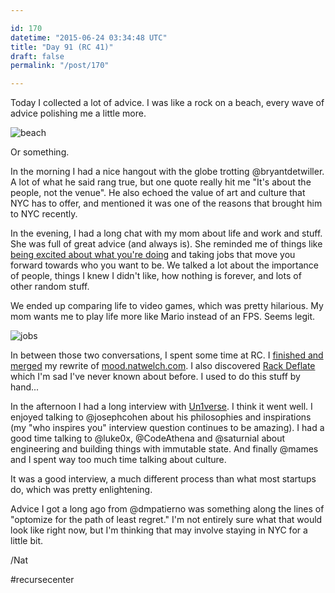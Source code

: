 ```yaml
---

id: 170
datetime: "2015-06-24 03:34:48 UTC"
title: "Day 91 (RC 41)"
draft: false
permalink: "/post/170"

---
```


Today I collected a lot of advice. I was like a rock on a beach, every wave of advice polishing me a little more.

![beach](https://33.media.tumblr.com/0b3ead515381471e109dd9b16e22cfbf/tumblr_nefchkIlBV1rvn6njo1_500.gif)

Or something.

In the morning I had a nice hangout with the globe trotting @bryantdetwiller. A lot of what he said rang true, but one quote really hit me "It's about the people, not the venue". He also echoed the value of art and culture that NYC has to offer, and mentioned it was one of the reasons that brought him to NYC recently.

In the evening, I had a long chat with my mom about life and work and stuff. She was full of great advice (and always is). She reminded me of things like [being excited about what you're doing](https://sivers.org/hellyeah) and taking jobs that move you forward towards who you want to be. We talked a lot about the importance of people, things I knew I didn't like, how nothing is forever, and lots of other random stuff.

We ended up comparing life to video games, which was pretty hilarious. My mom wants me to play life more like Mario instead of an FPS. Seems legit.

![jobs](https://31.media.tumblr.com/tumblr_l67igqR72l1qz6yg5.png)

In between those two conversations, I spent some time at RC. I [finished and merged](https://github.com/icco/inspiration/pull/1/files) my rewrite of [mood.natwelch.com](http://mood.natwelch.com/). I also discovered [Rack Deflate](https://github.com/rack/rack/blob/master/lib/rack/deflater.rb) which I'm sad I've never known about before. I used to do this stuff by hand...

In the afternoon I had a long interview with [Un1verse](http://un1verse.co/). I think it went well. I enjoyed talking to @josephcohen about his philosophies and inspirations (my "who inspires you" interview question continues to be amazing). I had a good time talking to @luke0x, @CodeAthena and @saturnial about engineering and building things with immutable state. And finally @mames and I spent way too much time talking about culture. 

It was a good interview, a much different process than what most startups do, which was pretty enlightening.

Advice I got a long ago from @dmpatierno was something along the lines of "optomize for the path of least regret." I'm not entirely sure what that would look like right now, but I'm thinking that may involve staying in NYC for a little bit.

/Nat

#recursecenter

